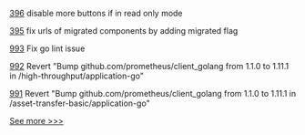 
[396](https://github.com/hyperledger-labs/fabric-operations-console/pull/396) disable more buttons if in read only mode

[395](https://github.com/hyperledger-labs/fabric-operations-console/pull/395) fix urls of migrated components by adding migrated flag

[993](https://github.com/hyperledger/fabric-samples/pull/993) Fix go lint issue

[992](https://github.com/hyperledger/fabric-samples/pull/992) Revert "Bump github.com/prometheus/client_golang from 1.1.0 to 1.11.1 in /high-throughput/application-go"

[991](https://github.com/hyperledger/fabric-samples/pull/991) Revert "Bump github.com/prometheus/client_golang from 1.1.0 to 1.11.1 in /asset-transfer-basic/application-go"


[See more >>>](https://start-here.hyperledger.org/pull-requests)
